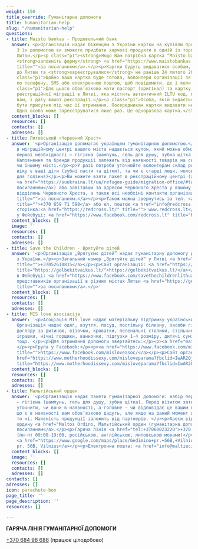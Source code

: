 ```yaml
---
weight: 150
title_override: Гуманітарна допомога
title: humanitarian-help
slug: "/humanitarian-help"
questions:
- title: Maisto bankas - Продовольчий банк
  answer: <p>Організація надає біженцям з України картки на купівлю продуктів харчування.
    З їх допомогою ви зможете придбати харчові продукти в одній із торгових мереж
    Литви.</p><p class="p1"><strong>Якщо Вам потрібна картка “Maisto bankas”,</strong>
    <strong>заповніть форму</strong> <a href="https://www.maistobankas.lt/ukraina/"
    title="">за посиланням</a>.</p><p>Картки будуть видаватися особам, які приїхали
    до Литви та <strong>зареєструвалися</strong> не раніше 24 лютого 2022 року.</p><p
    class="p1">Щойно ваша картка буде готова, волонтери організації зв’яжуться з вами
    по телефону, SMS або електронною поштою, щоб повідомити, де і коли її можна отримати.</p><p
    class="p1">Для цього обов’язково мати паспорт (оригінал) та картку, видану Департаментом
    реєстраційної міграції в Литві, яка містить автентичний ILTU код, призначений
    вам, і дату вашої реєстрації.</p><p class="p1">Особа, якій видається картка, повинна
    бути присутня під час її отримання. Посередникам картки видавати не будуть<strong>.
    Одна особа може зареєструватися лише раз. Це одноразова картка.</strong></p>
  content_blocks: []
  resources: []
  contacts: []
  adresses: []
- title: Литовський «Червоний Хрест»
  answer: '<p>Організація допомагає українцям гуманітарною допомогою.</p><p>При реєстрації
    в міграційному центрі вашого міста надається купон, який можна обміняти на набір
    першої необхідності – гігієна (шампунь, гель для душу, зубна щітка та паста, мило).
    Наповнення та бренди продукції залежить від наявності товарів на складі в тому
    чи іншому місті.</p><p>У разі потреби уточнюйте волонтерам склад родини, якого
    віку є ваші діти (зубні пасти та щітки), та чи є старші люди, чоловіки (приладдя
    для гоління)</p><p>Ви можете взяти пакет в реєстраційному центрі (адреси центрів
    <a href="https://suukraina.lt/ua/refugee-guide/migration-office/#tab-3" title="">за
    посиланням</a>) або завітавши за адресою Червоного Хреста у вашому місті. Адреси
    відділень Червоного Хреста, а також всі необхіні контакти організації <a href="https://suukraina.lt/ua/refugee-guide/contacts/#tab-0:~:text=Red%20Cross%2C%20%D0%A2%D0%BE%D0%B2%D0%B0%D1%80%D0%B8%D1%81%D1%82%D0%B2%D0%BE%20%D0%A7%D0%B5%D1%80%D0%B2%D0%BE%D0%BD%D0%BE%D0%B3%D0%BE%20%D0%A5%D1%80%D0%B5%D1%81%D1%82%D0%B0%20%D0%B2%20%D0%9B%D0%B8%D1%82%D0%B2%D1%96%20(%D0%B3%D1%83%D0%BC%D0%B0%D0%BD%D1%96%D1%82%D0%B0%D1%80%D0%BD%D0%B0%20%D0%B4%D0%BE%D0%BF%D0%BE%D0%BC%D0%BE%D0%B3%D0%B0)%3A"
    title="">за посиланням.</a></p><p>Також можна звернутись за тел. <a href="+37065971598"
    title="">+370 659 71 598</a> або ел. поштою <a href="info@redcross.lt" title="">info@redcross.lt</a></p><p>Офіційна
    сторінка:<a href="https://redcross.lt/" title=""> www.redcross.lt</a></p><p>Сторінка
    у Фейсбуці: <a href="https://www.facebook.com/redcross.lt" title="https://www.facebook.com/redcross.lt">https://www.facebook.com/redcross.lt</a></p>'
  content_blocks: []
  image: ''
  resources: []
  contacts: []
  adresses: []
- title: Save the Children - Врятуйте дітей
  answer: '<p>Oрганізація „Врятуємо дітей” надає гуманітарну допомогу дітям та вагітним
    з України.</p><p>Загальний номер „Врятуйте дітей“ y Литві <a href="+37052610815"
    title="">+37052610815</a></p><p>Сайт організації: <a href="https://gelbekitvaikus.lt/"
    title="https://gelbekitvaikus.lt/">https://gelbekitvaikus.lt/</a></p><p>Група
    в Фейсбуці: <a href="https://www.facebook.com/savethechildrenlithuania" title="https://www.facebook.com/savethechildrenlithuania">https://www.facebook.com/savethechildrenlithuania</a></p><p>Контакти
    представників організації в різних містах Литви <a href="https://gelbekitvaikus.lt/dopomoga/"
    title="">за посиланням</a>.</p>'
  content_blocks: []
  resources: []
  contacts: []
  adresses: []
- title: MIS love asociacija
  answer: '<p>Асоціація MIS love надає матеріальну підтримку українським родинам.
    Організація надає одяг, взуття, посуд, постільну білизну, засоби гігієни, засоби
    догляду за дитиною, візочки, кроватки, пеленальні столики, стільчики для годування,
    іграшки, нічні горщики, ванночки, підгузки 1-4 розміру, дитячі суміщі та пюре,
    тощо. </p><p>Для отримання допомоги звертайтесь:</p><p><a href="mailto:love@motherhood.is">love@motherhood.is</a>
    </p><p>Група у Facebook:</p><p><a href="https://www.facebook.com/misloveasoc/"
    title="">https://www.facebook.com/misloveasoc/</a></p><p>Сайт організації: </p><p><a
    href="https://www.motherhoodissexy.com/misloveparama?fbclid=IwAR2Qj4OdSZwZsU4bncRl23tSpwBM2Whez2M2wCX8n3aAv_xWcXAad-Q62_Q"
    title="https://www.motherhoodissexy.com/misloveparama?fbclid=IwAR2Qj4OdSZwZsU4bncRl23tSpwBM2Whez2M2wCX8n3aAv_xWcXAad-Q62_Q">https://www.motherhoodissexy.com/misloveparama?fbclid=IwAR2Qj4OdSZwZsU4bncRl23tSpwBM2Whez2M2wCX8n3aAv_xWcXAad-Q62_Q</a></p><p></p>'
  content_blocks: []
  resources: []
  contacts: []
  adresses: []
- title: Мальтійський орден
  answer: '<p>Організація надає пакети гуманітарної допомоги: набір першої необхідності
    – гігієна (шампунь, гель для душу, зубна щітка). Перед візитом зателефонуйте щоб
    уточнити, чи вони в наявності, а головне – чи відповідає це вашим потребам. Те,
    що є в наявності вам обов’язково дадуть, але якщо на даний момент цей товар відсутній,
    то ні. Наявність продукції залежить від партнерів. </p><p>Ареси відділень Мальтійського
    ордину <a href="Maltos Ordino, Мальтійський орден (гуманітарна допомога):" title="">за
    посиланням</a>.</p><p>Гаряча лінія <a href="tel:+37060023220">+370 600 23 220</a>
    (пн-пт 09:00-19:00, російською, англійською, литовською мовами)</p><p>Адреса:
    <a href="https://www.google.com/maps/place/Gedimino+pr.+56B,+Vilnius+01110/@54.6888431,25.2619019,17z/data=!3m1!4b1!4m5!3m4!1s0x46dd9409a6eeb601:0x70f519e6b9b56daf!8m2!3d54.6888431!4d25.2640906">Gedimino
    pr. 56B, Vilnius</a></p><p>Електронна пошта: <a href="info@maltieciai.lt" title="">info@maltieciai.lt</a></p><p><br></p>'
  content_blocks: []
  image: ''
  resources: []
  contacts: []
  adresses: []
contacts: []
adresses: []
icon: parachute-box
page_title: ''
page_description: ''
resources: []

---
```

**ГАРЯЧА ЛІНІЯ ГУМАНІТАРНОЇ ДОПОМОГИ**

[+370 684 98 688](+37068498688) (працює цілодобово)